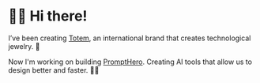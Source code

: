 # 👋🏼 Hi there!

I’ve been creating [Totem](https://www.tot-em.com/en/), an international brand that creates technological jewelry. 💍

Now I'm working on building [PromptHero](https://prompthero.com). Creating AI tools that allow us to design better and faster. 🤖🎨
